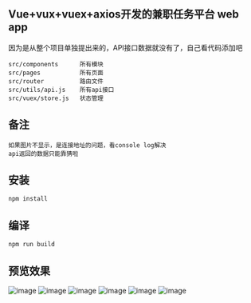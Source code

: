 ## Vue+vux+vuex+axios开发的兼职任务平台 web app
因为是从整个项目单独提出来的，API接口数据就没有了，自己看代码添加吧

    src/components      所有模块
    src/pages           所有页面
    src/router          路由文件
    src/utils/api.js    所有api接口
    src/vuex/store.js   状态管理
    
## 备注
    如果图片不显示，是连接地址的问题，看console log解决
    api返回的数据只能靠猜啦
    
## 安装
    npm install
    
## 编译
    npm run build
    
## 预览效果

![image](demo/1.png)
![image](demo/2.png)
![image](demo/3.png)
![image](demo/5.png)
![image](demo/6.png)
![image](demo/7.png)
